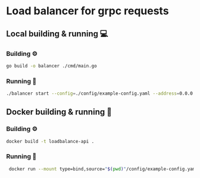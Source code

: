 # Load balancer for grpc requests

## Local building & running 💻

### Building ⚙️

```bash
go build -o balancer ./cmd/main.go           
```

### Running 🚀

```bash
./balancer start --config=./config/example-config.yaml --address=0.0.0.0:8080
```


## Docker building & running 🐳

### Building ⚙️

```bash
docker build -t loadbalance-api .               
```

### Running 🚀

```bash
 docker run --mount type=bind,source="$(pwd)"/config/example-config.yaml,target=/app/config/example-config.yaml,readonly --name api --rm -p 8080:8080 loadbalance-api    
```
